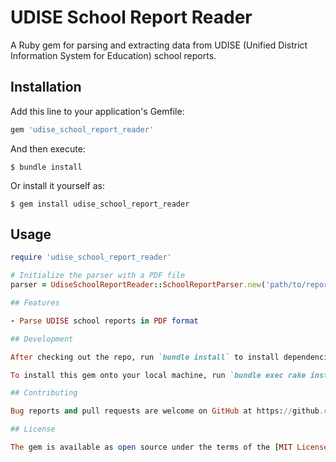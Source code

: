 # UDISE School Report Reader

A Ruby gem for parsing and extracting data from UDISE (Unified District Information System for Education) school reports.

## Installation

Add this line to your application's Gemfile:

```ruby
gem 'udise_school_report_reader'
```

And then execute:

    $ bundle install

Or install it yourself as:

    $ gem install udise_school_report_reader

## Usage

```ruby
require 'udise_school_report_reader'

# Initialize the parser with a PDF file
parser = UdiseSchoolReportReader::SchoolReportParser.new('path/to/report.pdf')

## Features

- Parse UDISE school reports in PDF format

## Development

After checking out the repo, run `bundle install` to install dependencies. Then, run `rake test` to run the tests.

To install this gem onto your local machine, run `bundle exec rake install`.

## Contributing

Bug reports and pull requests are welcome on GitHub at https://github.com/UDISE-Plus/udise-school-report-reader.

## License

The gem is available as open source under the terms of the [MIT License](LICENSE.txt). 